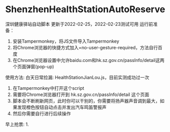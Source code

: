 # ShenzhenHealthStationAutoReserve
深圳健康驿站自动脚本 更新于2022-02-25，2022-02-23测试可用
运行前准备：
1. 安装Tampermonkey，将JS文件导入Tampermonkey
2. 将Chrome浏览器的快捷方式加入=no-user-gesture-required，方法自行百度
3. 在Chrome浏览器设置中允许baidu.com和hk.sz.gov.cn/passInfo/detail这两个页面弹窗(pop-up)

使用方法: 
白天日常捡漏: HealthStationJianLou.js，目前实测成功过一次
1. 在Tampermonkey中打开这个script 
2. 需要将Chrome浏览器打开到 hk.sz.gov.cn/passInfo/detail 这个页面
3. 脚本会不断刷新网页，此时你可以干别的，你需要将扬声器声音调到最大，如果发现橙色按钮自动点击并发出汽车鸣笛警报声
4. 然后你需要自行进行后续操作

早上抢票: 
1. 

